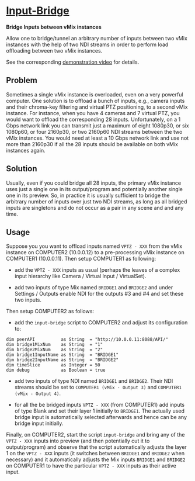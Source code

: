 
[Input-Bridge](input-bridge.vb)
===============================

**Bridge Inputs between vMix instances**

Allow one to bridge/tunnel an arbitrary number of inputs between two
vMix instances with the help of two NDI streams in order to perform load
offloading between two vMix instances.

See the corresponding [demonstration video](https://youtu.be/Y6MHAtpMYG8) for details.

Problem
-------

Sometimes a single vMix instance is overloaded, even on a very powerful
computer. One solution is to offload a bunch of inputs, e.g., camera
inputs and their chroma-key filtering and virtual PTZ positioning, to
a second vMix instance. For instance, when you have 4 cameras and 7
virtual PTZ, you would want to offload the corresponding 28 inputs.
Unfortunately, on a 1 Gbps network link you can transmit just a maximum
of eight 1080p30, or six 1080p60, or four 2160p30, or two 2160p60 NDI
streams between the two vMix instances. You would need at least a 10
Gbps network link and use not more than 2160p30 if all the 28 inputs
should be available on both vMix instances again.

Solution
--------

Usually, even if you could bridge all 28 inputs, the primary vMix
instance uses just a single one in its output/program and potentially
another single one in its preview. So, in practice it is usually
sufficient to bridge the arbitrary number of inputs over just two NDI
streams, as long as all bridged inputs are singletons and do not occur
as a pair in any scene and and any time.

Usage
-----

Suppose you you want to offload inputs named `VPTZ - XXX` from the vMix
instance on COMPUTER2 (10.0.0.12) to a pre-processing vMix instance on
COMPUTER1 (10.0.0.11). Then setup COMPUTER1 as following:

- add the `VPTZ - XXX` inputs as usual (perhaps the leaves of
  a complex input hierarchy like Camera / Virtual Input / VirtualSet).

- add two inputs of type Mix named `BRIDGE1` and `BRIDGE2` and
  under Settings / Outputs enable NDI for the outputs #3 and #4 and
  set these two inputs.

Then setup COMPUTER2 as follows:

- add the `input-bridge` script to COMPUTER2 and adjust its configuration to:

```
dim peerAPI          as String  = "http://10.0.0.11:8088/API/"
dim bridge1MixNum    as String  = "1"
dim bridge2MixNum    as String  = "2"
dim bridge1InputName as String  = "BRIDGE1"
dim bridge2InputName as String  = "BRIDGE2"
dim timeSlice        as Integer = 50
dim debug            as Boolean = true
```

- add two inputs of type NDI named `BRIDGE1` and `BRIDGE2`. Their NDI
  streams should be set to `COMPUTER1 (vMix - Output 3)` and `COMPUTER1
  (vMix - Output 4)`.

- for all the be bridged inputs `VPTZ - XXX` (from COMPUTER1) add inputs of type Blank
  and set their layer 1 initially to `BRIDGE1`. The actually used bridge
  input is automatically selected afterwards and hence can be any bridge
  input initially.

Finally, on COMPUTER2, start the script `input-bridge` and bring any of
the `VPTZ - XXX` inputs into preview (and then potentially cut it to
output/program) and observe that the script automatically adjusts the
layer 1 on the `VPTZ - XXX` inputs (it switches between `BRIDGE1` and
`BRIDGE2` when necessary) and it automatically adjusts the Mix inputs
`BRIDGE1` and `BRIDGE2` on COMPUTER1 to have the particular `VPTZ - XXX`
inputs as their active input.

